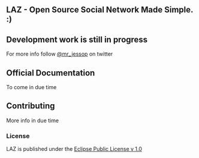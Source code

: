 ## LAZ - Open Source Social Network Made Simple. :)


## Development work is still in progress

For more info follow [@mr_jessop](http://twitter.com/mr_jessop) on twitter


## Official Documentation

To come in due time

## Contributing

More info in due time


### License

LAZ is published under the [Eclipse Public License v 1.0](http://opensource.org/licenses/EPL-1.0)
